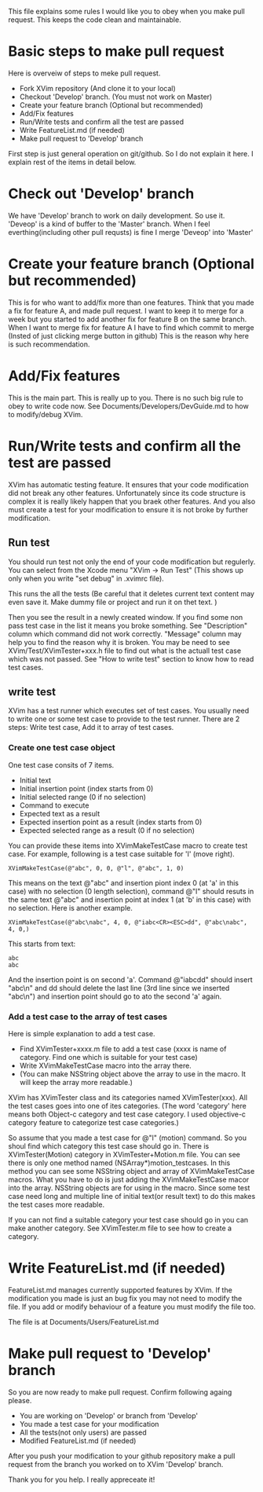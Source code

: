 This file explains some rules I would like you to obey when you make pull request.
This keeps the code clean and maintainable.

# Basic steps to make pull request
Here is overveiw of steps to meke pull request.

 - Fork XVim repository (And clone it to your local)
 - Checkout 'Develop' branch.  (You must not work on Master)
 - Create your feature branch  (Optional but recommended) 
 - Add/Fix features
 - Run/Write tests and confirm all the test are passed
 - Write FeatureList.md (if needed)
 - Make pull request to 'Develop' branch

First step is just general operation on git/github. So I do not explain it here.
I explain rest of the items in detail below.


# Check out 'Develop' branch
We have 'Develop' branch to work on daily development. So use it.
'Deveop' is a kind of buffer to the 'Master' branch.
When I feel everthing(including other pull requsts) is fine I merge 'Deveop' into 'Master'


# Create your feature branch  (Optional but recommended) 
This is for who want to add/fix more than one features.
Think that you made a fix for feature A, and made pull request.
I want to keep it to merge for a week but you started to add another fix for feature B on the same branch.
When I want to merge fix for feature A I have to find which commit to merge
(Insted of just clicking merge button in github)
This is the reason why here is such recommendation.


# Add/Fix features
This is the main part. This is really up to you.
There is no such big rule to obey to write code now.
See Documents/Developers/DevGuide.md to how to modify/debug XVim.


# Run/Write tests and confirm all the test are passed
XVim has automatic testing feature. It ensures that your code modification did not break
any other features. Unfortunately since its code structure is complex it is really likely
happen that you braek other features.
And you also must create a test for your modification to ensure it is not broke by further modification.


## Run test
You should run test not only the end of your code modification but regulerly.
You can select from the Xcode menu "XVim -> Run Test" (This shows up only when
you write "set debug" in .xvimrc file).

This runs the all the tests (Be careful that it deletes current text content may even save it. Make dummy file or project and run it on thet text. )

Then you see the result in a newly created window. 
If you find some non pass test case in the list it means you broke something.
See "Description" column which command did not work correctly. "Message" column may help you to find the reason why it is broken.  You may be need to see XVim/Test/XVimTester+xxx.h file to find out what is the actuall test case which was not passed. See "How to write test" section to know how to read test cases. 


## write test
XVim has a test runner which executes set of test cases.
You usually need to write one or some test case to provide to the test runner. There are 2 steps: Write test case, Add it to array of test cases.


### Create one test case object
One test case consits of 7 items.

 - Initial text
 - Initial insertion point (index starts from 0)
 - Initial selected range (0 if no selection)
 - Command to execute
 - Expected text as a result
 - Expected insertion point as a result (index starts from 0)
 - Expected selected range as a result (0 if no selection)

You can provide these items into XVimMakeTestCase macro to create test case.
For example, following is a test case suitable for 'l' (move right).

    XVimMakeTestCase(@"abc", 0, 0, @"l", @"abc", 1, 0)

This means on the text @"abc" and insertion piont index 0 (at 'a' in this case) with no selection (0 length selection),
command @"l" should resuts in the same text @"abc" and insertion point at index 1 (at 'b' in this case) with no selection.
Here is another example.

    XVimMakeTestCase(@"abc\nabc", 4, 0, @"iabc<CR><ESC>dd", @"abc\nabc", 4, 0,)

This starts from text:

    abc
    abc

And the insertion point is on second 'a'.
Command @"iabc<CR><ESC>dd" should insert "abc\n" and dd should delete the last line (3rd line since we inserted "abc\n") and insertion point should go to ato the second 'a' again.


### Add a test case to the array of test cases
Here is simple explanation to add a test case.
 - Find XVimTester+xxxx.m file to add a test case (xxxx is name of category. Find one which is suitable for your test case)
 - Write XVimMakeTestCase macro into the array there.
 - (You can make NSString object above the array to use in the macro. It will keep the array more readable.)

XVim has XVimTester class and its categories named XVimTester(xxx).
All the test cases goes into one of ites categories.
(The word 'category' here means both Object-c category and test case category. I used objective-c category feature to categorize test case categories.)

So assume that you made a test case for @"l" (motion) command. So you shoul find which category this test case should go in.
There is XVimTester(Motion) category in XVimTester+Motion.m file.
You can see there is only one method named (NSArray*)motion_testcases.
In this method you can see some NSString object and array of XVimMakeTestCase macros.
What you have to do is just adding the XVimMakeTestCase macor into the array.
NSString objects are for using in the macro. Since some test case need long and multiple line of initial text(or result text) to do this makes the test cases more readable.

If you can not find a suitable category your test case should go in you can make another category. See XVimTester.m file to see how to create a category.


# Write FeatureList.md (if needed)
FeatureList.md manages currently supported features by XVim. If the modification you made is just an bug fix you may not need to modify the file.
If you add or modify behaviour of a feature you must modify the file too.

The file is at Documents/Users/FeatureList.md


# Make pull request to 'Develop' branch
So you are now ready to make pull request. Confirm following againg please.
 - You are working on 'Develop' or branch from 'Develop'
 - You made a test case for your modification
 - All the tests(not only users) are passed
 - Modified FeatureList.md (if needed)

After you push your modification to your github repository make a pull request from the branch you worked on to XVim 'Develop' branch.


Thank you for you help. I really appreceate it!